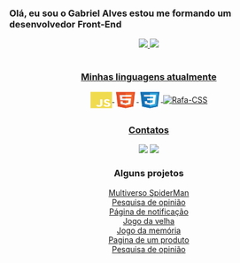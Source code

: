 ### Olá, eu sou o Gabriel Alves estou me formando um desenvolvedor Front-End
<div align="center">
  <a href="https://github.com/alv3sg">
  <img height="180em" src="https://github-readme-stats.vercel.app/api?username=alv3sg&show_icons=true&theme=dark&include_all_commits=true&count_private=true"/>
  <img height="180em" src="https://github-readme-stats.vercel.app/api/top-langs/?username=alv3sg&layout=compact&langs_count=7&theme=dark"/>
</div>

 <div style="display: inline_block" align="center"><br>
     <h3>Minhas linguagens atualmente</h3>
  <img align="center" alt="Rafa-Js" height="30" width="40" src="https://raw.githubusercontent.com/devicons/devicon/master/icons/javascript/javascript-plain.svg">  
  <img align="center" alt="Rafa-HTML" height="30" width="40" src="https://raw.githubusercontent.com/devicons/devicon/master/icons/html5/html5-original.svg">
  <img align="center" alt="Rafa-CSS" height="30" width="40" src="https://raw.githubusercontent.com/devicons/devicon/master/icons/css3/css3-original.svg">  
  <img align="center" alt="Rafa-CSS" height="30" width="40" src="https://cdn.jsdelivr.net/gh/devicons/devicon/icons/bootstrap/bootstrap-original.svg">    
</div>

##

<div align="center">    
    <h3>Contatos</h3>
  <a href = "mailto:gabriel.alves.rosario@gmail.com"><img src="https://img.shields.io/badge/-Gmail-%23333?style=for-the-badge&logo=gmail&logoColor=white" target="_blank"></a>
  <a href="https://www.linkedin.com/in/rosario-alves/" target="_blank"><img src="https://img.shields.io/badge/-LinkedIn-%230077B5?style=for-the-badge&logo=linkedin&logoColor=white" target="_blank"></a>  
</div>
 <div align="center">   
     <h3>Alguns projetos</h3>
  <a href = "https://alv3sg.github.io/Multiverso-SpiderMan/" >Multiverso SpiderMan</a><br>  
  <a href = "https://alv3sg.github.io/interactive-rating-component-main/" >Pesquisa de opinião</a>  <br>
  <a href = "https://alv3sg.github.io/notifications-page-main/" >Página de notificação</a> <br>
  <a href = "https://alv3sg.github.io/jogo-da-velha/" >Jogo da velha</a> <br>
  <a href = "https://alv3sg.github.io/jogo-da-memoria/" >Jogo da memória</a> <br>
  <a href = "https://alv3sg.github.io/product-preview-card-component-main/" >Pagina de um produto</a> <br>
  <a href = "https://alv3sg.github.io/interactive-rating-component-main/" >Pesquisa de opinião</a>      
</div>
